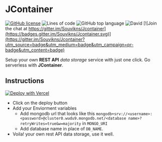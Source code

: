 # JContainer

[![GitHub license](https://img.shields.io/github/license/Souvikns/JContainer)](https://github.com/Souvikns/JContainer/blob/master/LICENSE)
![Lines of code](https://img.shields.io/tokei/lines/github/Souvikns/JContainer)
![GitHub top language](https://img.shields.io/github/languages/top/Souvikns/JContainer)
![David](https://img.shields.io/david/Souvikns/JContainer)
[![Join the chat at https://gitter.im/Souvikns/Jcontainer](https://badges.gitter.im/Souvikns/Jcontainer.svg)](https://gitter.im/Souvikns/Jcontainer?utm_source=badge&utm_medium=badge&utm_campaign=pr-badge&utm_content=badge)


Setup your own **REST API** *data storage* service with just one click. Go serverless with **JContainer**. 


## Instructions 

[![Deploy with Vercel](https://vercel.com/button)](https://vercel.com/new/git/external?repository-url=https%3A%2F%2Fgithub.com%2FSouvikns%2FJContainer&env=MONGO_URI,DB_NAME) 

- Click on the deploy button
- Add your Enviorment variables
    - Add mongodb url that looks like this `mongodb+srv://<username>:<password>@cluster0.wudu9.mongodb.net/<database name>?retryWrites=true&w=majority` in `MONGO_URI` 
    - Add database name in place of `DB_NAME`. 
- Voila! your own rest API data storage, use it well. 
